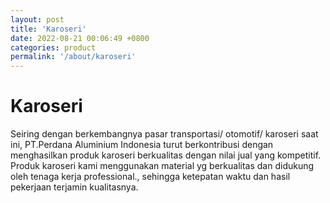 ```yaml
---
layout: post
title: 'Karoseri'
date: 2022-08-21 00:06:49 +0800
categories: product
permalink: '/about/karoseri'
---
```


# Karoseri

Seiring dengan berkembangnya pasar transportasi/ otomotif/ karoseri saat ini, PT.Perdana Aluminium Indonesia turut berkontribusi dengan menghasilkan produk karoseri berkualitas dengan nilai jual yang kompetitif. Produk karoseri kami menggunakan material yg berkualitas dan didukung oleh tenaga kerja professional., sehingga ketepatan waktu dan hasil pekerjaan terjamin kualitasnya.
